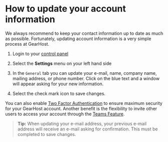 # How to update your account information
We always recommend to keep your contact information up to date as much as possible. Fortunately, updating account information is a very simple process at GearHost.

 1. Login to your [control panel](https://my.gearhost.com) 

 2. Select the **Settings** menu on your left hand side
 
 3. In the `General` tab  you can update your e-mail, name, company name, mailing address, or phone number. Click on the blue text and a window will appear asking for your new information. 
 4. Select the check mark icon to save changes.

You can also enable [Two Factor Authentication](https://www.gearhost.com/documentation/two-factor-authentication) to ensure maximum security for your GearHost account. Another benefit is the flexibility to invite other users to access your account through the [Teams Feature](https://www.gearhost.com/documentation/teams).

>**Tip:** When updating your e-mail address, your previous e-mail address will receive an e-mail asking for confirmation. This must be completed to save changes.
